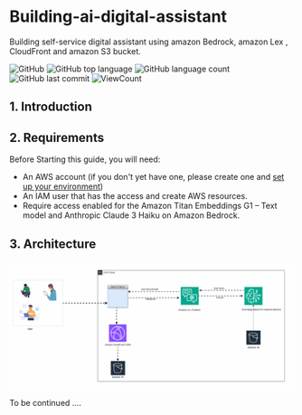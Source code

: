 # Building-ai-digital-assistant
Building self-service digital assistant using amazon Bedrock, amazon Lex , CloudFront and amazon S3 bucket.

![GitHub](https://img.shields.io/github/license/fermat01/Building-ai-digital-assistant?style=flat)
![GitHub top language](https://img.shields.io/github/languages/top/fermat01/Building-ai-digital-assistant?style=flat)
![GitHub language count](https://img.shields.io/github/languages/count/fermat01/Building-ai-digital-assistant?style=flat)
![GitHub last commit](https://img.shields.io/github/last-commit/fermat01/Building-ai-digital-assistant?style=flat)
![ViewCount](https://views.whatilearened.today/views/github/fermat01/Building-ai-digital-assistant.svg?cache=remove)




## 1. Introduction




## 2.  Requirements

Before Starting this guide, you will need:

- An AWS account (if you don't yet have one, please create one and [set up your environment](https://aws.amazon.com/getting-started/guides/setup-environment/))
- An IAM user that has the access and create AWS resources.
- Require access enabled for the Amazon Titan Embeddings G1 – Text model and Anthropic Claude 3 Haiku on Amazon Bedrock.


## 3. Architecture



 <img src="images/self-service-digital-assistant.gif" width=""/>

<br>

To be continued ....